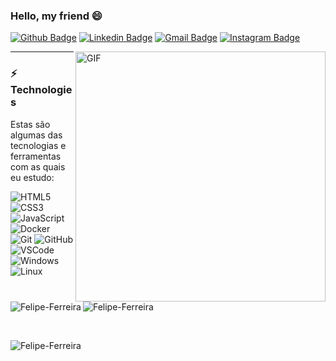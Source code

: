 ### Hello, my friend 😄

[![Github Badge](https://img.shields.io/badge/-Github-000?style=flat-square&logo=Github&logoColor=white&link=https://github.com/FNetoF)](https://github.com/FNetoF)
[![Linkedin Badge](https://img.shields.io/badge/-LinkedIn-blue?style=flat-square&logo=Linkedin&logoColor=white&link=https://www.linkedin.com/in/felipe-fe/)](https://www.linkedin.com/in/felipe-fe/)
[![Gmail Badge](https://img.shields.io/badge/-Gmail-c14438?style=flat-square&logo=Gmail&logoColor=white&link=mailto:netofelipeferreira1@gmail.com)](netofelipeferreira1@gmail.com)
[![Instagram Badge](https://img.shields.io/badge/-Instagram-violet?style=flat-square&logo=Instagram&logoColor=white&link=https://www.instagram.com/felipeneto69/)](https://www.instagram.com/felipeneto69/)

<img align="right" alt="GIF" src="https://octocat-generator-assets.githubusercontent.com/my-octocat-1616242393601.png" width="400px" />

<hr>

### ⚡ Technologies

Estas são algumas das tecnologias e ferramentas com as quais eu estudo: 

![HTML5](https://img.shields.io/badge/-HTML5-E34F26?style=flat-square&logo=html5&logoColor=white)
![CSS3](https://img.shields.io/badge/-CSS3-549FDE?style=flat-square&logo=css3&logoColor=white)
![JavaScript](https://img.shields.io/badge/-JavaScript-F7B93E?style=flat-square&logo=javascript&logoColor=fff)
![Docker](https://img.shields.io/badge/-Docker-2496ED?style=flat-square&logo=docker&logoColor=white)
![Git](https://img.shields.io/badge/-Git-black?style=flat-square&logo=git)
![GitHub](https://img.shields.io/badge/-GitHub-181717?style=flat-square&logo=github)
![VSCode](https://img.shields.io/badge/-VSCode-0085D1?style=flat-square&logo=visual-studio-code&logoColor=white)
![Windows](https://img.shields.io/badge/-Windows-00ADEF?style=flat-square&logo=windows&logoColor=white)
![Linux](https://img.shields.io/badge/-Linux-16C60C?style=flat-square&logo=linux&logoColor=white)


<p>
    <img align="left" src="https://github-readme-stats.vercel.app/api/top-langs/?username=FNetoF&layout=compact&theme=graywhite&title_color=268bd2" alt="Felipe-Ferreira" />
</p>
<p>&nbsp;
    <img align="center" src="https://github-readme-stats.vercel.app/api?username=FNetoF&count_private=true&show_icons=true&theme=graywhite&icon_color=268bd2&title_color=268bd2" alt="Felipe-Ferreira" />
</p>
<br>
<p align="left"> <img src="https://komarev.com/ghpvc/?username=FNetoF" alt="Felipe-Ferreira" /> </p>
